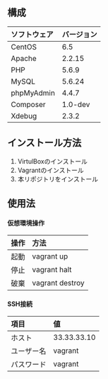 ## 構成
|ソフトウェア|バージョン|
|:--|:--|
|CentOS|6.5|
|Apache|2.2.15|
|PHP|5.6.9|
|MySQL|5.6.24|
|phpMyAdmin|4.4.7|
|Composer|1.0-dev|
|Xdebug|2.3.2|

## インストール方法
1. VirtulBoxのインストール
1. Vagrantのインストール
1. 本リポジトリをインストール

## 使用法
#### 仮想環境操作
|操作|方法|
|:--|:--|
|起動|vagrant up|
|停止|vagrant halt|
|破棄|vagrant destroy|

#### SSH接続
|項目|値|
|:--|:--|
|ホスト|33.33.33.10|
|ユーザー名|vagrant|
|パスワード|vagrant|
